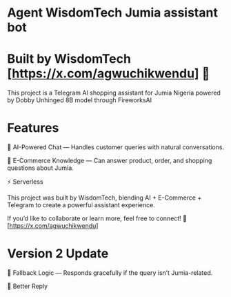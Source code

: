 # Agent WisdomTech Jumia assistant bot

# Built by WisdomTech [https://x.com/agwuchikwendu] 🚀 <br>

This project is a Telegram AI shopping assistant for Jumia Nigeria powered by Dobby Unhinged 8B model through FireworksAI

# Features

🤖 AI-Powered Chat — Handles customer queries with natural conversations. <br>

🛒 E-Commerce Knowledge — Can answer product, order, and shopping questions about Jumia. <br>

⚡ Serverless <br>

This project was built by WisdomTech, blending AI + E-Commerce + Telegram to create a powerful assistant experience. <br>

If you’d like to collaborate or learn more, feel free to connect! 🚀  [https://x.com/agwuchikwendu]

# Version 2 Update

🧭 Fallback Logic — Responds gracefully if the query isn’t Jumia-related. <br>

🤖 Better Reply
